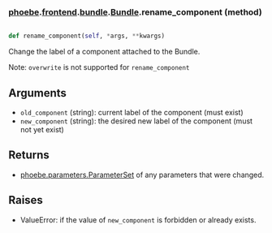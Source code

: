 ### [phoebe](phoebe.md).[frontend](phoebe.frontend.md).[bundle](phoebe.frontend.bundle.md).[Bundle](phoebe.frontend.bundle.Bundle.md).rename_component (method)


```py

def rename_component(self, *args, **kwargs)

```



Change the label of a component attached to the Bundle.

Note: `overwrite` is not supported for `rename_component`

Arguments
----------
* `old_component` (string): current label of the component (must exist)
* `new_component` (string): the desired new label of the component
    (must not yet exist)

Returns
--------
* [phoebe.parameters.ParameterSet](phoebe.parameters.ParameterSet.md) of any parameters that were changed.

Raises
--------
* ValueError: if the value of `new_component` is forbidden or already exists.


